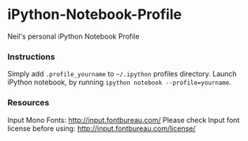 # iPython-Notebook-Profile
Neil's personal iPython Notebook Profile

### Instructions
Simply add `.profile_yourname` to `~/.ipython` profiles directory. Launch iPython notebook, by running `ipython notebook --profile=yourname`.

### Resources
Input Mono Fonts: http://input.fontbureau.com/
Please check Input font license before using: http://input.fontbureau.com/license/
